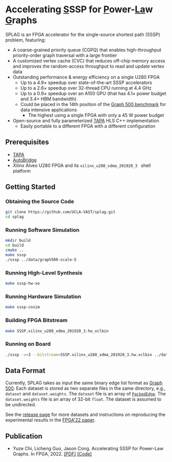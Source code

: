 # Accelerating <ins>S</ins>SSP for <ins>P</ins>ower-<ins>La</ins>w <ins>G</ins>raphs

SPLAG is an FPGA accelerator for the single-source shortest path (SSSP) problem, featuring:

+ A coarse-grained priority queue (CGPQ) that enables high-throughput priority-order graph traversal with a large frontier
+ A customized vertex cache (CVC) that reduces off-chip memory access and improves the random-access throughput to read and update vertex data
+ Outstanding performance & energy efficiency on a single U280 FPGA
  + Up to a 4.9× speedup over state-of-the-art SSSP accelerators
  + Up to a 2.6× speedup over 32-thread CPU running at 4.4 GHz
  + Up to a 0.9× speedup over an A100 GPU (that has 4.1× power budget and 3.4× HBM bandwidth)
  + Could be placed in the 14th position of the [Graph 500 benchmark](https://graph500.org/?page_id=944) for data intensive applications
    + The highest using a single FPGA with only a 45 W power budget
+ Open-source and fully parameterized [TAPA](https://github.com/UCLA-VAST/tapa) HLS C++ implementation
  + Easily portable to a different FPGA with a different configuration


## Prerequisites

+ [TAPA](https://github.com/UCLA-VAST/tapa)
+ [AutoBridge](https://github.com/Licheng-Guo/AutoBridge)
+ Xilinx Alveo U280 FPGA and its `xilinx_u280_xdma_201920_3 ` shell platform

## Getting Started

### Obtaining the Source Code

```bash
git clone https://github.com/UCLA-VAST/splag.git
cd splag
```

### Running Software Simulation

```bash
mkdir build
cd build
cmake ..
make sssp
./sssp ../data/graph500-scale-5
```

### Running High-Level Synthesis

```bash
make sssp-hw-xo
```

### Running Hardware Simulation

```bash
make sssp-cosim
```

### Building FPGA Bitstream

```bash
make SSSP.xilinx_u280_xdma_201920_3.hw_xclbin
```

### Running on Board

```bash
./sssp -v=3 --bitstream=SSSP.xilinx_u280_xdma_201920_3.hw.xclbin ../data/graph500-scale-5
```

## Data Format

Currently, SPLAG takes as input the same binary edge list format as [Graph 500](https://github.com/graph500/graph500).
Each dataset is stored as two separate files in the same directory, e.g., `dataset` and `dataset.weights`.
The `dataset` file is an array of [`PackedEdge`](https://github.com/UCLA-VAST/splag/blob/master/src/util.h#L80).
The `dataset.weights` file is an array of 32-bit `float`.
The dataset is assumed to be undirected.

See the [release page](https://github.com/UCLA-VAST/splag/releases/tag/fpga22) for more datasets and instructions on reproducing the experimental results in the [FPGA'22 paper](https://about.blaok.me/publication/splag).

## Publication

+ Yuze Chi, Licheng Guo, Jason Cong. Accelerating SSSP for Power-Law Graphs. In FPGA, 2022. [[PDF]](https://about.blaok.me/pub/fpga22-splag.pdf) [[Code]](https://github.com/UCLA-VAST/splag)
